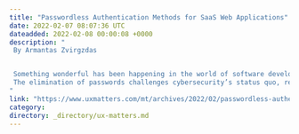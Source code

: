 ```yaml
---
title: "Passwordless Authentication Methods for SaaS Web Applications"
date: 2022-02-07 08:07:36 UTC
dateadded: 2022-02-08 00:00:08 +0000
description: "
 By Armantas Zvirgzdas 


 Something wonderful has been happening in the world of software development for quite some time now: we are seeing an incredibly strong trend among the developers of Software as a Service (SaaS) products who are questioning the need for passwords for Web applications. Gartner anticipates that 60% of large, global enterprises will implement some kind of passwordless authentication method by 2022. The percentage of  mid-size businesses making this prediction is even higher: 90%, making this an essential consideration when you’re rethinking your application’s log-in and sign-up flows. 
 The elimination of passwords challenges cybersecurity’s status quo, reduces bad friction, and enables businesses to enhance their products’ user experience. What is wrong with passwords? What are the pros and cons of passwordless authentication. How can apply this approach to your next product? Let’s find out. Read More 
"
link: "https://www.uxmatters.com/mt/archives/2022/02/passwordless-authentication-methods-for-saas-web-applications.php"
category:
directory: _directory/ux-matters.md
---
```

